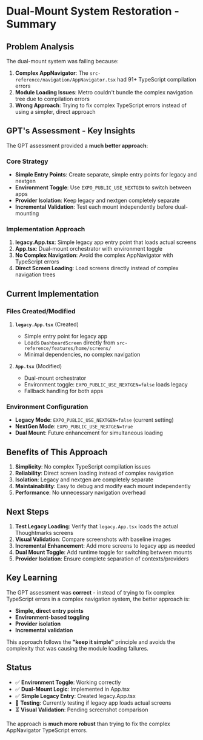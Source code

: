 # Dual-Mount System Restoration - Summary

## Problem Analysis

The dual-mount system was failing because:

1. **Complex AppNavigator**: The `src-reference/navigation/AppNavigator.tsx` had 91+ TypeScript compilation errors
2. **Module Loading Issues**: Metro couldn't bundle the complex navigation tree due to compilation errors
3. **Wrong Approach**: Trying to fix complex TypeScript errors instead of using a simpler, direct approach

## GPT's Assessment - Key Insights

The GPT assessment provided a **much better approach**:

### **Core Strategy**
- **Simple Entry Points**: Create separate, simple entry points for legacy and nextgen
- **Environment Toggle**: Use `EXPO_PUBLIC_USE_NEXTGEN` to switch between apps
- **Provider Isolation**: Keep legacy and nextgen completely separate
- **Incremental Validation**: Test each mount independently before dual-mounting

### **Implementation Approach**
1. **legacy.App.tsx**: Simple legacy app entry point that loads actual screens
2. **App.tsx**: Dual-mount orchestrator with environment toggle
3. **No Complex Navigation**: Avoid the complex AppNavigator with TypeScript errors
4. **Direct Screen Loading**: Load screens directly instead of complex navigation trees

## Current Implementation

### **Files Created/Modified**

1. **`legacy.App.tsx`** (Created)
   - Simple entry point for legacy app
   - Loads `DashboardScreen` directly from `src-reference/features/home/screens/`
   - Minimal dependencies, no complex navigation

2. **`App.tsx`** (Modified)
   - Dual-mount orchestrator
   - Environment toggle: `EXPO_PUBLIC_USE_NEXTGEN=false` loads legacy
   - Fallback handling for both apps

### **Environment Configuration**
- **Legacy Mode**: `EXPO_PUBLIC_USE_NEXTGEN=false` (current setting)
- **NextGen Mode**: `EXPO_PUBLIC_USE_NEXTGEN=true`
- **Dual Mount**: Future enhancement for simultaneous loading

## Benefits of This Approach

1. **Simplicity**: No complex TypeScript compilation issues
2. **Reliability**: Direct screen loading instead of complex navigation
3. **Isolation**: Legacy and nextgen are completely separate
4. **Maintainability**: Easy to debug and modify each mount independently
5. **Performance**: No unnecessary navigation overhead

## Next Steps

1. **Test Legacy Loading**: Verify that `legacy.App.tsx` loads the actual Thoughtmarks screens
2. **Visual Validation**: Compare screenshots with baseline images
3. **Incremental Enhancement**: Add more screens to legacy app as needed
4. **Dual Mount Toggle**: Add runtime toggle for switching between mounts
5. **Provider Isolation**: Ensure complete separation of contexts/providers

## Key Learning

The GPT assessment was **correct** - instead of trying to fix complex TypeScript errors in a complex navigation system, the better approach is:

- **Simple, direct entry points**
- **Environment-based toggling**
- **Provider isolation**
- **Incremental validation**

This approach follows the **"keep it simple"** principle and avoids the complexity that was causing the module loading failures.

## Status

- ✅ **Environment Toggle**: Working correctly
- ✅ **Dual-Mount Logic**: Implemented in App.tsx
- ✅ **Simple Legacy Entry**: Created legacy.App.tsx
- 🔄 **Testing**: Currently testing if legacy app loads actual screens
- ⏳ **Visual Validation**: Pending screenshot comparison

The approach is **much more robust** than trying to fix the complex AppNavigator TypeScript errors. 